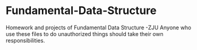 # Fundamental-Data-Structure
Homework and projects of Fundamental Data Structure -ZJU
Anyone who use these files to do unauthorized things should take their own responsibilities.
